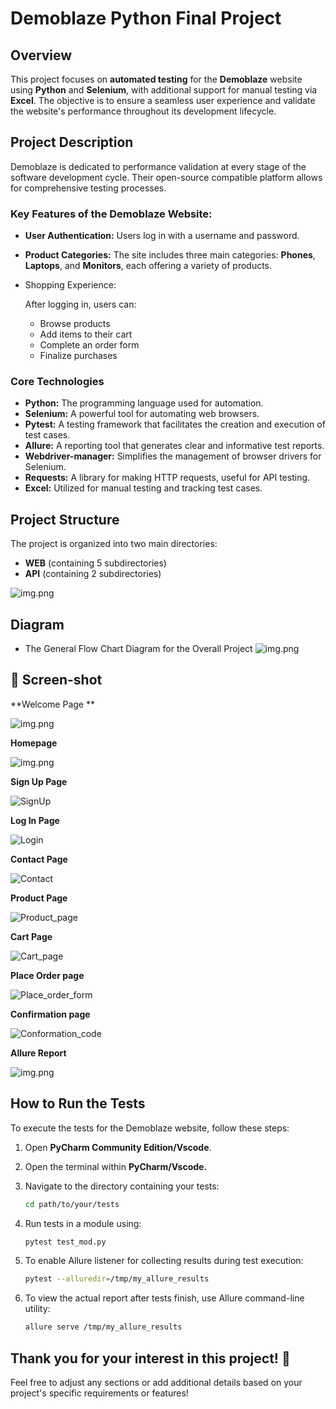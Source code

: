 # **Demoblaze Python Final Project**

## **Overview**

This project focuses on **automated testing** for the **Demoblaze** website using **Python** and **Selenium**, with additional support for manual testing via **Excel**. The objective is to ensure a seamless user experience and validate the website's performance throughout its development lifecycle.

## **Project Description**

Demoblaze is dedicated to performance validation at every stage of the software development cycle. Their open-source compatible platform allows for comprehensive testing processes.

### **Key Features of the Demoblaze Website:**

- **User Authentication:** Users log in with a username and password.

- **Product Categories:** The site includes three main categories: **Phones**, **Laptops**, and **Monitors**, each offering a variety of products.

- Shopping Experience:

   After logging in, users can:

  - Browse products
  - Add items to their cart
  - Complete an order form
  - Finalize purchases

### **Core Technologies**

- **Python:** The programming language used for automation.
- **Selenium:** A powerful tool for automating web browsers.
- **Pytest:** A testing framework that facilitates the creation and execution of test cases.
- **Allure:** A reporting tool that generates clear and informative test reports.
- **Webdriver-manager:** Simplifies the management of browser drivers for Selenium.
- **Requests:** A library for making HTTP requests, useful for API testing.
- **Excel:** Utilized for manual testing and tracking test cases.

## **Project Structure**

The project is organized into two main directories:

- **WEB** (containing 5 subdirectories)
- **API** (containing 2 subdirectories)

![img.png](screenshot/Directories.png)



## Diagram 

* The General Flow Chart Diagram for the Overall Project
  ![img.png](screenshot/FlowChart.png)



## 📸 Screen-shot 

**Welcome Page ** 

![img.png](screenshot/WelcomePage.png)



**Homepage**

![img.png](screenshot/Demoblaze.png)



**Sign Up Page** 

![SignUp](screenshot/SignUp.png)



**Log In Page** 

![Login](screenshot/Login.png)

**Contact Page** 

![Contact](screenshot/Contact.png)



**Product Page**

![Product_page](screenshot/Product_page.png)



**Cart Page** 

![Cart_page](screenshot/Cart_page.png)



**Place Order page**  

![Place_order_form](screenshot/Place_order_form.png)

**Confirmation page** 

![Conformation_code](screenshot/Conformation_code.png)



**Allure Report** 

![img.png](screenshot/Allure_report.png)



## **How to Run the Tests**

To execute the tests for the Demoblaze website, follow these steps:

1. Open **PyCharm Community Edition/Vscode**.

2. Open the terminal within **PyCharm/Vscode.**

3. Navigate to the directory containing your tests:

   ```bash
   cd path/to/your/tests
   ```

4. Run tests in a module using:

   ```bash
   pytest test_mod.py
   ```

5. To enable Allure listener for collecting results during test execution:

   ```bash
   pytest --alluredir=/tmp/my_allure_results
   ```

6. To view the actual report after tests finish, use Allure command-line utility:

   ```bash
   allure serve /tmp/my_allure_results
   ```

## Thank you for your interest in this project! 🙌

Feel free to adjust any sections or add additional details based on your project's specific requirements or features!
